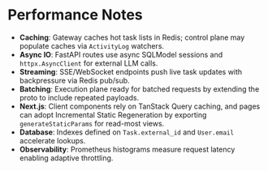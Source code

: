 # Performance Notes

- **Caching**: Gateway caches hot task lists in Redis; control plane may populate caches via `ActivityLog` watchers.
- **Async IO**: FastAPI routes use async SQLModel sessions and `httpx.AsyncClient` for external LLM calls.
- **Streaming**: SSE/WebSocket endpoints push live task updates with backpressure via Redis pub/sub.
- **Batching**: Execution plane ready for batched requests by extending the proto to include repeated payloads.
- **Next.js**: Client components rely on TanStack Query caching, and pages can adopt Incremental Static Regeneration by exporting `generateStaticParams` for read-most views.
- **Database**: Indexes defined on `Task.external_id` and `User.email` accelerate lookups.
- **Observability**: Prometheus histograms measure request latency enabling adaptive throttling.
